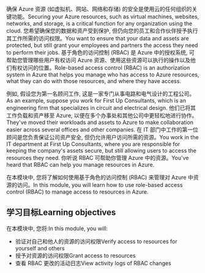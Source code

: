 <span data-ttu-id="575be-101">确保 Azure 资源 (如虚拟机、网站、网络和存储) 的安全是使用云的任何组织的关键功能。</span><span class="sxs-lookup"><span data-stu-id="575be-101">Securing your Azure resources, such as virtual machines, websites, networks, and storage, is a critical function for any organization using the cloud.</span></span> <span data-ttu-id="575be-102">您希望确保您的数据和资产受到保护, 但仍向您的员工和合作伙伴授予执行其工作所需的访问权限。</span><span class="sxs-lookup"><span data-stu-id="575be-102">You want to ensure that your data and assets are protected, but still grant your employees and partners the access they need to perform their jobs.</span></span> <span data-ttu-id="575be-103">基于角色的访问控制 (RBAC) 是 Azure 中的授权系统, 可帮助您管理哪些用户有权访问 Azure 资源、使用这些资源可以执行的操作以及他们有权访问的位置。</span><span class="sxs-lookup"><span data-stu-id="575be-103">Role-based access control (RBAC) is an authorization system in Azure that helps you manage who has access to Azure resources, what they can do with those resources, and where they have access.</span></span>

<span data-ttu-id="575be-104">例如, 假设您为第一名顾问工作, 这是一家专门从事电路和电气设计的工程公司。</span><span class="sxs-lookup"><span data-stu-id="575be-104">As an example, suppose you work for First Up Consultants, which is an engineering firm that specializes in circuit and electrical design.</span></span> <span data-ttu-id="575be-105">他们已将其工作负载和资产移至 Azure, 以便在多个办事处和其他公司中更轻松地进行协作。</span><span class="sxs-lookup"><span data-stu-id="575be-105">They've moved their workloads and assets to Azure to make collaboration easier across several offices and other companies.</span></span> <span data-ttu-id="575be-106">在 IT 部门中工作的第一位顾问是您负责保证公司资产安全, 但仍允许用户访问所需的资源。</span><span class="sxs-lookup"><span data-stu-id="575be-106">You work in the IT department at First Up Consultants, where you are responsible for keeping the company's assets secure, but still allowing users to access the resources they need.</span></span> <span data-ttu-id="575be-107">你听说 RBAC 可帮助你管理 Azure 中的资源。</span><span class="sxs-lookup"><span data-stu-id="575be-107">You've heard that RBAC can help you manage resources in Azure.</span></span>

<span data-ttu-id="575be-108">在本模块中, 您将了解如何使用基于角色的访问控制 (RBAC) 来管理对 Azure 中资源的访问。</span><span class="sxs-lookup"><span data-stu-id="575be-108">In this module, you will learn how to use role-based access control (RBAC) to manage access to resources in Azure.</span></span>

## <a name="learning-objectives"></a><span data-ttu-id="575be-109">学习目标</span><span class="sxs-lookup"><span data-stu-id="575be-109">Learning objectives</span></span>

<span data-ttu-id="575be-110">在本模块中, 您将:</span><span class="sxs-lookup"><span data-stu-id="575be-110">In this module, you will:</span></span>

- <span data-ttu-id="575be-111">验证对自己和他人的资源的访问权限</span><span class="sxs-lookup"><span data-stu-id="575be-111">Verify access to resources for yourself and others</span></span>
- <span data-ttu-id="575be-112">授予对资源的访问权限</span><span class="sxs-lookup"><span data-stu-id="575be-112">Grant access to resources</span></span>
- <span data-ttu-id="575be-113">查看 RBAC 更改的活动日志</span><span class="sxs-lookup"><span data-stu-id="575be-113">View activity logs of RBAC changes</span></span>